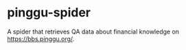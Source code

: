 # pinggu-spider
A spider that retrieves QA data about financial knowledge on https://bbs.pinggu.org/.
